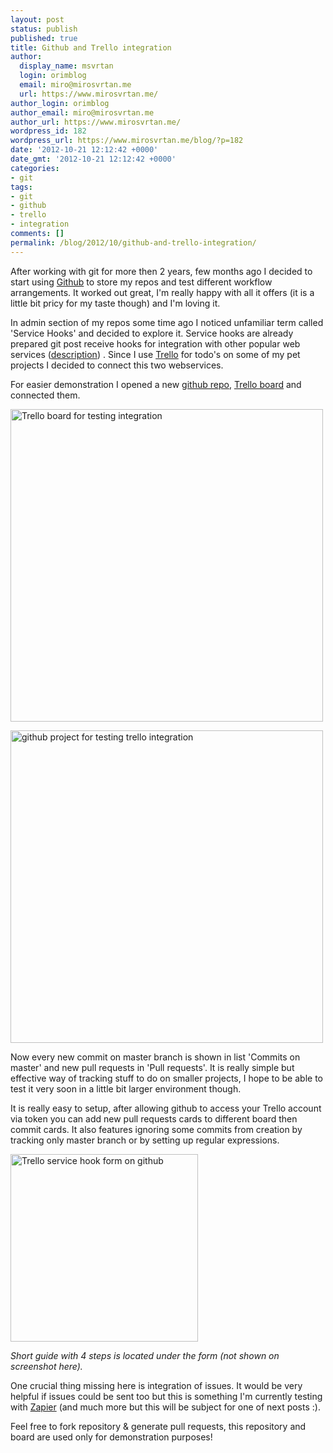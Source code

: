```yaml
---
layout: post
status: publish
published: true
title: Github and Trello integration
author:
  display_name: msvrtan
  login: orimblog
  email: miro@mirosvrtan.me
  url: https://www.mirosvrtan.me/
author_login: orimblog
author_email: miro@mirosvrtan.me
author_url: https://www.mirosvrtan.me/
wordpress_id: 182
wordpress_url: https://www.mirosvrtan.me/blog/?p=182
date: '2012-10-21 12:12:42 +0000'
date_gmt: '2012-10-21 12:12:42 +0000'
categories:
- git
tags:
- git
- github
- trello
- integration
comments: []
permalink: /blog/2012/10/github-and-trello-integration/
---
```

<p>After working with git for more then 2 years, few months ago I decided to start using <a href="http://www.github.com" target="_blank">Github</a> to store my repos and test different workflow arrangements. It worked out great, I'm really happy with all it offers (it is a little bit pricy for my taste though) and I'm loving it.</p>
<p>In admin section of my repos some time ago I noticed unfamiliar term called 'Service Hooks' and decided to explore it. Service hooks are already prepared git post receive hooks for integration with other popular web services (<a href="https://help.github.com/articles/post-receive-hooks" target="_blank">description</a>) . Since I use <a href="https://trello.com/" target="_blank">Trello</a> for todo's on some of my pet projects I decided to connect this two webservices.</p>
<p>For easier demonstration I opened a new <a href="https://github.com/msvrtan/testing-trello-integration/" target="_blank">github repo</a>, <a href="https://trello.com/board/testing-trello-github-integration/5083d2888fb535b871008eb2" target="_blank">Trello board</a> and connected them.</p>
<p><img alt="Trello board for testing integration" src="https://www.mirosvrtan.me/blog/wp-content/uploads/2012/10/trello-board-for-testing-integration-with-github.png" width="500px" /></p>
<p><img alt="github project for testing trello integration" src="https://www.mirosvrtan.me/blog/wp-content/uploads/2012/10/github-project-for-testing-trello-integration.png"  width="500px" /></p>
<p>Now every new commit on master branch is shown in list 'Commits on master' and new pull requests in 'Pull requests'. It is really simple but effective way of tracking stuff to do on smaller projects, I hope to be able to test it very soon in a little bit larger environment though.</p>
<p>It is really easy to setup, after allowing github to access your Trello account via token you can add new pull requests cards to different board then commit cards. It also features ignoring some commits from creation by tracking only master branch or by setting up regular expressions.</p>
<p><img alt="Trello service hook form on github" src="https://www.mirosvrtan.me/blog/wp-content/uploads/2012/10/Screenshot.png" width="300px" /></p>
<p><em>Short guide with 4 steps is located under the form (not shown on screenshot here).</em></p>
<p>One crucial thing missing here is integration of issues. It would be very helpful if issues could be sent too but this is something I'm currently testing with <a href="https://zapier.com/" target="_blank">Zapier</a> (and much more but this will be subject for one of next posts :).</p>
<p>Feel free to fork repository &amp; generate pull requests, this repository and board are used only for demonstration purposes!</p>
